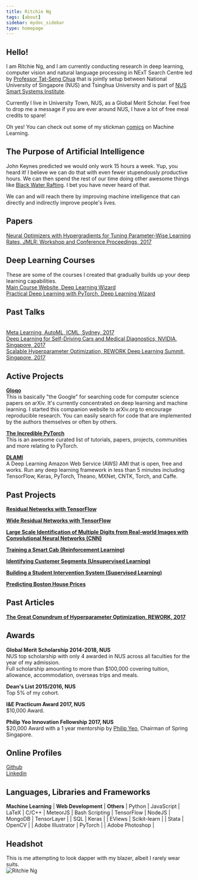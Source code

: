 ```yaml
---
title: Ritchie Ng
tags: [about]
sidebar: mydoc_sidebar
type: homepage
---
```

## Hello! 
I am Ritchie Ng, and I am currently conducting research in deep learning, computer vision and natural language processing in NExT Search Centre led by [Professor Tat-Seng Chua](http://www.comp.nus.edu.sg/~chuats/) that is jointly setup between National University of Singapore (NUS) and Tsinghua University and is part of [NUS Smart Systems Institute](http://ssi.nus.edu.sg/#homepage). 

Currently I live in University Town, NUS, as a Global Merit Scholar. Feel free to drop me a message if you are ever around NUS, I have a lot of free meal credits to spare! 

Oh yes! You can check out some of my stickman [comics](http://www.ritchieng.com/tag_comic_series/) on Machine Learning.

## The Purpose of Artificial Intelligence
John Keynes predicted we would only work 15 hours a week. Yup, you heard it! I believe we can do that with even fewer stupendously productive hours. We can then spend the rest of our time doing other awesome things like [Black Water Rafting](http://www.waitomo.com/black-water-rafting/Pages/default.aspx). I bet you have never heard of that.

We can and will reach there by improving machine intelligence that can directly and indirectly improve people's lives.

## Papers
[Neural Optimizers with Hypergradients for Tuning Parameter-Wise Learning Rates, JMLR: Workshop and Conference Proceedings, 2017](https://sites.google.com/site/automl2017icml/accepted-papers/AutoML_2017_paper_7.pdf?attredirects=0)

## Deep Learning Courses
These are some of the courses I created that gradually builds up your deep learning capabilities.
<br />[Main Course Website, Deep Learning Wizard](https://www.deeplearningwizard.com/)
<br />[Practical Deep Learning with PyTorch, Deep Learning Wizard](https://www.udemy.com/practical-deep-learning-with-pytorch/?couponCode=DEEPWIZARD)

## Past Talks
<br />[Meta Learning, AutoML, ICML, Sydney, 2017](https://sites.google.com/site/automl2017icml/accepted-papers)
<br />[Deep Learning for Self-Driving Cars and Medical Diagnostics, NVIDIA, Singapore, 2017](http://www.ritchieng.com/events/deep-learning-self-driving-cars-medical-nvidia)
<br />[Scalable Hyperparameter Optimization, REWORK Deep Learning Summit, Singapore, 2017](https://www.re-work.co/events/deep-learning-summit-singapore-april-2017)

## Active Projects
**[Gloqo](https://www.gloqo.com)**
<br /> This is basically "the Google" for searching code for computer science papers on arXiv. It's currently concentrated on deep learning and machine learning. I started this companion website to arXiv.org to encourage reproducible research. You can easily search for code that are implemented by the authors themselves or often by others.

**[The Incredible PyTorch](https://github.com/ritchieng/the-incredible-pytorch)**
<br /> This is an awesome curated list of tutorials, papers, projects, communities and more relating to PyTorch.

**[DLAMI](https://github.com/ritchieng/dlami)**
<br /> A Deep Learning Amazon Web Service (AWS) AMI that is open, free and works. Run any deep learning framework in less than 5 minutes including TensorFlow, Keras, PyTorch, Theano, MXNet, CNTK, Torch, and Caffe.

## Past Projects
**[Residual Networks with TensorFlow](https://github.com/ritchieng/resnet-tensorflow)**

**[Wide Residual Networks with TensorFlow](https://github.com/ritchieng/wideresnet-tensorlayer)**

**[Large Scale Identification of Multiple Digits from Real-world Images with Convolutional Neural Networks (CNN)](https://github.com/ritchieng/NumNum)**

**[Training a Smart Cab (Reinforcement Learning)](http://www.ritchieng.com/machine-learning-proj-smart-cab/)**

**[Identifying Customer Segments (Unsupervised Learning)](http://www.ritchieng.com/machine-learning-project-customer-segments/)**

**[Building a Student Intervention System (Supervised Learning)](http://www.ritchieng.com/machine-learning-project-student-intervention/)**

**[Predicting Boston House Prices](http://www.ritchieng.com/machine-learning-project-boston-home-prices/)** 

## Past Articles
**[The Great Conundrum of Hyperparameter Optimization, REWORK, 2017](https://re-work.co/blog/deep-learning-ritchie-ng-nus-singapore-regularization-hyperparameter-optimization)**

## Awards

**Global Merit Scholarship 2014-2018, NUS**
<br /> NUS top scholarship with only 4 awarded in NUS across all faculties for the year of my admission.
<br /> Full scholarship amounting to more than $100,000 covering tuition, allowance, accommodation, overseas trips and meals.

**Dean's List 2015/2016, NUS**
<br /> Top 5% of my cohort.

**I&E Practicum Award 2017, NUS**
<br /> $10,000 Award.

**Philip Yeo Innovation Fellowship 2017, NUS**
<br /> $20,000 Award with a 1 year mentorship by [Philip Yeo](https://en.wikipedia.org/wiki/Philip_Yeo), Chairman of Spring Singapore.

## Online Profiles
[Github](https://github.com/ritchieng)
<br />[Linkedin](https://www.linkedin.com/in/ritchieng)

## Languages, Libraries and Frameworks

**Machine Learning**   | **Web Development** | **Others**     |
Python                 | JavaScript          | LaTeX          |
C/C++                  | MeteorJS            | Bash Scripting |
TensorFlow             | NodeJS              | MongoDB        |
TensorLayer            |                     | SQL            | 
Keras                  |                     | EViews            |
Scikit-learn           |                     | Stata             |
OpenCV                 |                     | Adobe Illustrator | 
PyTorch                |                     | Adobe Photoshop   | 
 
## Headshot
This is me attempting to look dapper with my blazer, albeit I rarely wear suits.
<br />
![Ritchie Ng](http://res.cloudinary.com/ritchieng/image/upload/v1468818829/ritchieng.com/ritchieng_web_gt0o50.png)

